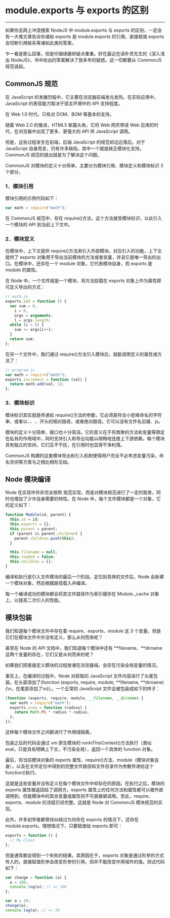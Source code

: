 # module.exports 与 exports 的区别

---

如果你去网上冲浪搜索 NodeJS 中 module.exports 与 exports 的区别，一定会有一大堆文章告诉你诸如 exports 是 module.exports 的引用，直接赋值 exports 会切断引用联系等诸如此类的答案。

乍一看是那么回事，但是仔细琢磨却疑点重重。好在最近在读朴灵先生的《深入浅出 NodeJS》，书中给出的答案解决了我多年的疑惑。这一切都要从 CommonJS 规范说起。

## CommonJS 规范

在 JavaScript 的发展历程中，它主要在浏览器前端发光发热。在实际应用中，JavaScript 的表现能力取决于宿主环境中的 API 支持程度。

在 Web 1.0 时代，只有对 DOM、BOM 等基本的支持。

随着 Web 2.0 的推进，HTML5 崭露头角，它将 Web 网页带进 Web 应用的时代，在浏览器中出现了更多、更强大的 API 供 JavaScript 调用。

但是，这些过程发生在前端，后端 JavaScript 的规范却远远落后。对于 JavaScript 自身而言，仍有许多缺陷，其中一个就是缺乏模块化支持。CommonJS 规范的提出就是为了解决这个问题。

CommonJS 对模块的定义十分简单，主要分为模块引用、模块定义和模块标识 3 个部分。

### 1．模块引用

模块引用的示例代码如下：

```js
var math = require("math");
```

在 CommonJS 规范中，存在 require()方法，这个方法接受模块标识，以此引入一个模块的 API 到当前上下文中。

### 2．模块定义

在模块中，上下文提供 require()方法来引入外部模块。对应引入的功能，上下文提供了 exports 对象用于导出当前模块的方法或者变量，并且它是唯一导出的出口。在模块中，还存在一个 module 对象，它代表模块自身，而 exports 是 module 的属性。

在 Node 中，一个文件就是一个模块，将方法挂载在 exports 对象上作为属性即可定义导出的方式：

```js
// math.js
exports.add = function () {
  var sum = 0,
    i = 0,
    args = arguments,
    l = args.length;
  while (i < l) {
    sum += args[i++];
  }
  return sum;
};
```

在另一个文件中，我们通过 require()方法引入模块后，就能调用定义的属性或方法了：

```js
// program.js
var math = require("math");
exports.increment = function (val) {
  return math.add(val, 1);
};
```

### 3．模块标识

模块标识其实就是传递给 require()方法的参数，它必须是符合小驼峰命名的字符串，或者以．、.．开头的相对路径，或者绝对路径。它可以没有文件名后缀．js。

模块的定义十分简单，接口也十分简洁。它的意义在于将类聚的方法和变量等限定在私有的作用域中，同时支持引入和导出功能以顺畅地连接上下游依赖。每个模块具有独立的空间，它们互不干扰，在引用时也显得干净利落。

CommonJS 构建的这套模块导出和引入机制使得用户完全不必考虑变量污染，命名空间等方案与之相比相形见绌。

## Node 模块编译

Node 在实现中并非完全按照 规范实现，而是对模块规范进行了一定的取舍，同时也增加了少许自身需要的特性。在 Node 中，每个文件模块都是一个对象，它的定义如下：

```js
function Module(id, parent) {
  this.id = id;
  this.exports = {};
  this.parent = parent;
  if (parent && parent.children) {
    parent.children.push(this);
  }

  this.filename = null;
  this.loaded = false;
  this.children = [];
}
```

编译和执行是引入文件模块的最后一个阶段。定位到具体的文件后，Node 会新建一个模块对象，然后根据路径载入并编译。

每一个编译成功的模块都会将其文件路径作为索引缓存在 Module.\_cache 对象上，以提高二次引入的性能。

## 模块包装

我们知道每个模块文件中存在着 require、exports、module 这 3 个变量，但是它们在模块文件中并没有定义，那么从何而来呢？

甚至在 Node 的 API 文档中，我们知道每个模块中还有 **filename、**dirname 这两个变量的存在，它们又是从何而来的呢？

如果我们把直接定义模块的过程放诸在浏览器端，会存在污染全局变量的情况。

事实上，在编译的过程中，Node 对获取的 JavaScript 文件内容进行了头尾包装。在头部添加了(function (exports, require, module, **filename, **dirname) {\n，在尾部添加了\n});。一个正常的 JavaScript 文件会被包装成如下的样子：

```js
(function (exports, require, module, __filename, __dirname) {
  var math = require("math");
  exports.area = function (radius) {
    return Math.PI * radius * radius;
  };
});
```

这样每个模块文件之间都进行了作用域隔离。

包装之后的代码会通过 vm 原生模块的 runInThisContext()方法执行（类似 eval，只是具有明确上下文，不污染全局），返回一个具体的 function 对象。

最后，将当前模块对象的 exports 属性、require()方法、module（模块对象自身），以及在文件定位中得到的完整文件路径和文件目录作为参数传递给这个 function()执行。

这就是这些变量并没有定义在每个模块文件中却存在的原因。在执行之后，模块的 exports 属性被返回给了调用方。exports 属性上的任何方法和属性都可以被外部调用到，但是模块中的其余变量或属性则不可直接被调用。至此，require、exports、module 的流程已经完整。这就是 Node 对 CommonJS 模块规范的实现。

此外，许多初学者都曾经纠结过为何存在 exports 的情况下，还存在 module.exports。理想情况下，只要赋值给 exports 即可：

```js
exports = function () {
  // My Class
};
```

但是通常都会得到一个失败的结果。其原因在于，exports 对象是通过形参的方式传入的，直接赋值形参会改变形参的引用，但并不能改变作用域外的值。测试代码如下：

```js
var change = function (a) {
  a = 100;
  console.log(a); // => 100
};

var a = 10;
change(a);
console.log(a); // => 10
```
